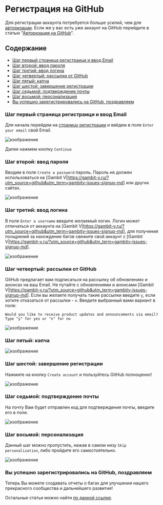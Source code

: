 # Регистрация на GitHub
Для регистрации аккаунта потребуется больше усилий, чем для [авторизации](login.md). Если же у вас есть уже аккаунт на GitHub перейдите в статью "[Авторизация на GitHub](login.md)".

## Содержание
- [Шаг первый страница регистраици и ввод Email](#шаг-первый-страница-регистраици-и-ввод-email)
- [Шаг второй: ввод пароля](#шаг-второй-ввод-пароля)
- [Шаг третий: ввод логина](#шаг-третий-ввод-логина)
- [Шаг четвертый: рассылки от GitHub](#шаг-четвертый-рассылки-от-github)
- [Шаг пятый: капча](#шаг-шестой-завершение-регистрации)
- [Шаг шестой: завершение регистрации](#шаг-шестой-завершение-регистрации)
- [Шаг седьмой: подтверждение почты](#шаг-восьмой-персонализация)
- [Шаг восьмой: персонализация](#шаг-восьмой-персонализация)
- [Вы успешно зарегистрировались на GitHub, поздравляем](#вы-успешно-зарегистрировались-на-github-поздравляем)

### Шаг первый страница регистраици и ввод Email
Для начала перейдем на [страницу регистрации](https://github.com/signup?ref_cta=Sign+up&ref_loc=header+logged+out&ref_page=%2F%3Corg-login%3E&source=header) и ввёдем в поле `Enter your email` свой Email.

![изображение](https://user-images.githubusercontent.com/32245758/149880189-04d1e3be-02c7-4f2b-bff4-7b5f281bbd69.png)

Далее нажмем кнопку `Continue`

### Шаг второй: ввод пароля
Вводим в поле `Create a password` пароль. Пароль не должен использоваться на [Gambit V|https://gambit-v.ru/?utm_source=github&utm_term=gambitv-issues-signup-md] или других сайтах. 

![изображение](https://user-images.githubusercontent.com/32245758/149880414-74237d6c-83d5-481b-b1d3-a435c352f35d.png)

### Шаг третий: ввод логина
В поле `Enter a username` введите желаемый логин. Логин может отличаться от аккаунта на [Gambit V|https://gambit-v.ru/?utm_source=github&utm_term=gambitv-issues-signup-md], для получения поощрений за нахождение багов свяжите свой аккаунт с [Gambit V|https://gambit-v.ru/?utm_source=github&utm_term=gambitv-issues-signup-md].

![изображение](https://user-images.githubusercontent.com/32245758/149880915-3c30f9d8-5b1a-4622-9110-d1395b42693e.png)

### Шаг четвертый: рассылки от GitHub
GitHub предлагает вам подписаться на рассылку об обновлениях и анонсах на ваш Email. Не путайте с обновлениями и анонсами [Gambit V|https://gambit-v.ru/?utm_source=github&utm_term=gambitv-issues-signup-md].
Если вы желаете получать такие рассылки введите `y`, если хотите отказаться от рассылки - `n`. Введите выбранный вами вариант в поле:

```
Would you like to receive product updates and announcements via email?
Type "y" for yes or "n" for no
```

![изображение](https://user-images.githubusercontent.com/32245758/149881271-8dc1652a-df3c-4aba-b9e4-c3b6b8c5b9e8.png)

### Шаг пятый: капча
![изображение](https://user-images.githubusercontent.com/32245758/149881342-52851ad8-a1ee-4ab0-a8d7-a27d7b64d26c.png)

### Шаг шестой: завершение регистрации
Нажмите на кнопку `Create account` и пользуйтесь GitHub полноценно!

![изображение](https://user-images.githubusercontent.com/32245758/149881509-96d95556-40f6-4c46-923f-51a6dc1a429d.png)

### Шаг седьмой: подтверждение почты
На почту Вам будет отправлен код для подтверждения почты, введите его в поле.

![изображение](https://user-images.githubusercontent.com/32245758/149882031-9e0d1b54-3ecb-4b3d-b474-b5db6113a73e.png)

### Шаг восьмой: персонализация
Данный шаг можно пропустить, нажав в самом низу `Skip personalization`, либо пройдите его самостоятельно.

![изображение](https://user-images.githubusercontent.com/32245758/149882262-658df617-813f-4774-9372-06f8f0eb3f63.png)

### Вы успешно зарегистрировались на GitHub, поздравляем
Теперь Вы можете создавать отчеты о багах для улучшения нашего прекрасного сообщества и дальнейшего развития!

Остальные статьи можно найти [по данной ссылке](https://github.com/gambit-v/gambitv-issues/#readme).
